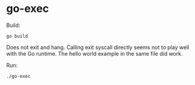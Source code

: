 # go-exec

Build:
```
go build
```

Does not exit and hang.
Calling exit syscall directly seems not to play well with the Go runtime.
The hello world example in the same file did work.

Run:
```
./go-exec
```
